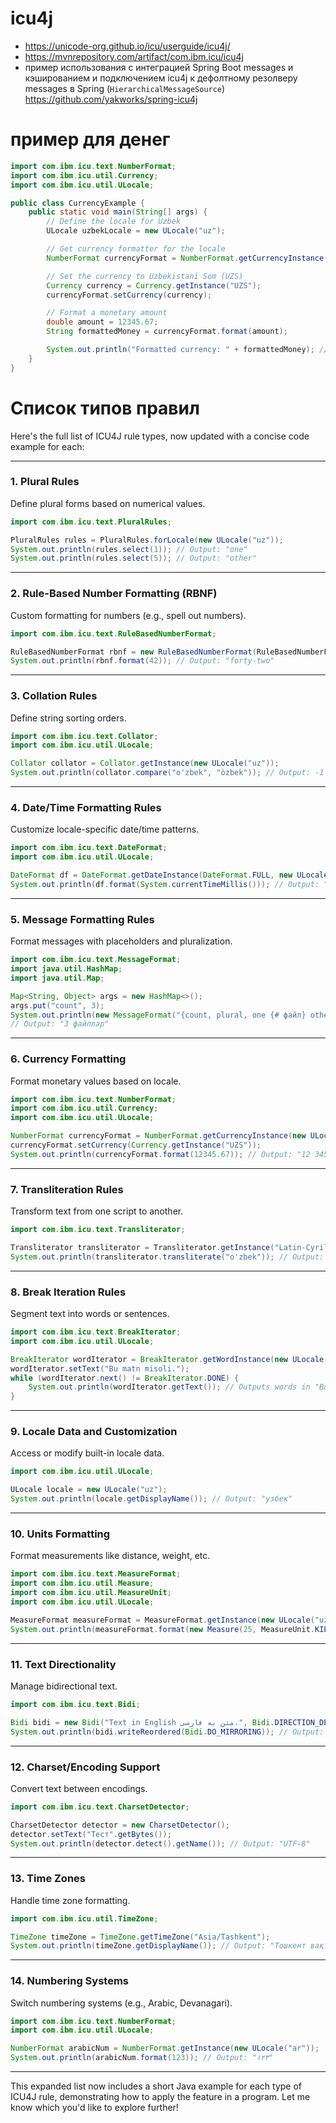 # icu4j
* https://unicode-org.github.io/icu/userguide/icu4j/
* https://mvnrepository.com/artifact/com.ibm.icu/icu4j
* пример использования с интеграцией Spring Boot messages и кэшированием и подключением icu4j к дефолтному резолверу messages в Spring (`HierarchicalMessageSource`) https://github.com/yakworks/spring-icu4j

# пример для денег

```java
import com.ibm.icu.text.NumberFormat;
import com.ibm.icu.util.Currency;
import com.ibm.icu.util.ULocale;

public class CurrencyExample {
    public static void main(String[] args) {
        // Define the locale for Uzbek
        ULocale uzbekLocale = new ULocale("uz");

        // Get currency formatter for the locale
        NumberFormat currencyFormat = NumberFormat.getCurrencyInstance(uzbekLocale);

        // Set the currency to Uzbekistani Som (UZS)
        Currency currency = Currency.getInstance("UZS");
        currencyFormat.setCurrency(currency);

        // Format a monetary amount
        double amount = 12345.67;
        String formattedMoney = currencyFormat.format(amount);

        System.out.println("Formatted currency: " + formattedMoney); // Output: 12 345,67 UZS
    }
}

```

# Список типов правил

Here's the full list of ICU4J rule types, now updated with a concise code example for each:

---

### 1. **Plural Rules**
Define plural forms based on numerical values.

```java
import com.ibm.icu.text.PluralRules;

PluralRules rules = PluralRules.forLocale(new ULocale("uz"));
System.out.println(rules.select(1)); // Output: "one"
System.out.println(rules.select(5)); // Output: "other"
```

---

### 2. **Rule-Based Number Formatting (RBNF)**
Custom formatting for numbers (e.g., spell out numbers).

```java
import com.ibm.icu.text.RuleBasedNumberFormat;

RuleBasedNumberFormat rbnf = new RuleBasedNumberFormat(RuleBasedNumberFormat.SPELLOUT);
System.out.println(rbnf.format(42)); // Output: "forty-two"
```

---

### 3. **Collation Rules**
Define string sorting orders.

```java
import com.ibm.icu.text.Collator;
import com.ibm.icu.util.ULocale;

Collator collator = Collator.getInstance(new ULocale("uz"));
System.out.println(collator.compare("o'zbek", "özbek")); // Output: -1
```

---

### 4. **Date/Time Formatting Rules**
Customize locale-specific date/time patterns.

```java
import com.ibm.icu.text.DateFormat;
import com.ibm.icu.util.ULocale;

DateFormat df = DateFormat.getDateInstance(DateFormat.FULL, new ULocale("uz"));
System.out.println(df.format(System.currentTimeMillis())); // Output: "29 март 2025 йил"
```

---

### 5. **Message Formatting Rules**
Format messages with placeholders and pluralization.

```java
import com.ibm.icu.text.MessageFormat;
import java.util.HashMap;
import java.util.Map;

Map<String, Object> args = new HashMap<>();
args.put("count", 3);
System.out.println(new MessageFormat("{count, plural, one {# файл} other {# файллар}}", new ULocale("uz")).format(args)); 
// Output: "3 файллар"
```

---

### 6. **Currency Formatting**
Format monetary values based on locale.

```java
import com.ibm.icu.text.NumberFormat;
import com.ibm.icu.util.Currency;
import com.ibm.icu.util.ULocale;

NumberFormat currencyFormat = NumberFormat.getCurrencyInstance(new ULocale("uz"));
currencyFormat.setCurrency(Currency.getInstance("UZS"));
System.out.println(currencyFormat.format(12345.67)); // Output: "12 345,67 UZS"
```

---

### 7. **Transliteration Rules**
Transform text from one script to another.

```java
import com.ibm.icu.text.Transliterator;

Transliterator transliterator = Transliterator.getInstance("Latin-Cyrillic");
System.out.println(transliterator.transliterate("o'zbek")); // Output: "ўзбек"
```

---

### 8. **Break Iteration Rules**
Segment text into words or sentences.

```java
import com.ibm.icu.text.BreakIterator;
import com.ibm.icu.util.ULocale;

BreakIterator wordIterator = BreakIterator.getWordInstance(new ULocale("uz"));
wordIterator.setText("Bu matn misoli.");
while (wordIterator.next() != BreakIterator.DONE) {
    System.out.println(wordIterator.getText()); // Outputs words in "Bu matn misoli."
}
```

---

### 9. **Locale Data and Customization**
Access or modify built-in locale data.

```java
import com.ibm.icu.util.ULocale;

ULocale locale = new ULocale("uz");
System.out.println(locale.getDisplayName()); // Output: "узбек"
```

---

### 10. **Units Formatting**
Format measurements like distance, weight, etc.

```java
import com.ibm.icu.text.MeasureFormat;
import com.ibm.icu.util.Measure;
import com.ibm.icu.util.MeasureUnit;
import com.ibm.icu.util.ULocale;

MeasureFormat measureFormat = MeasureFormat.getInstance(new ULocale("uz"), MeasureFormat.FormatWidth.WIDE);
System.out.println(measureFormat.format(new Measure(25, MeasureUnit.KILOMETER))); // Output: "25 километр"
```

---

### 11. **Text Directionality**
Manage bidirectional text.

```java
import com.ibm.icu.text.Bidi;

Bidi bidi = new Bidi("Text in English متن به فارسی.", Bidi.DIRECTION_DEFAULT_LEFT_TO_RIGHT);
System.out.println(bidi.writeReordered(Bidi.DO_MIRRORING)); // Output: "Text in English .متن به فارسی"
```

---

### 12. **Charset/Encoding Support**
Convert text between encodings.

```java
import com.ibm.icu.text.CharsetDetector;

CharsetDetector detector = new CharsetDetector();
detector.setText("Тест".getBytes());
System.out.println(detector.detect().getName()); // Output: "UTF-8"
```

---

### 13. **Time Zones**
Handle time zone formatting.

```java
import com.ibm.icu.util.TimeZone;

TimeZone timeZone = TimeZone.getTimeZone("Asia/Tashkent");
System.out.println(timeZone.getDisplayName()); // Output: "Тошкент вақти"
```

---

### 14. **Numbering Systems**
Switch numbering systems (e.g., Arabic, Devanagari).

```java
import com.ibm.icu.text.NumberFormat;
import com.ibm.icu.util.ULocale;

NumberFormat arabicNum = NumberFormat.getInstance(new ULocale("ar"));
System.out.println(arabicNum.format(123)); // Output: "١٢٣"
```

---

This expanded list now includes a short Java example for each type of ICU4J rule, demonstrating how to apply the feature in a program. Let me know which you'd like to explore further!
